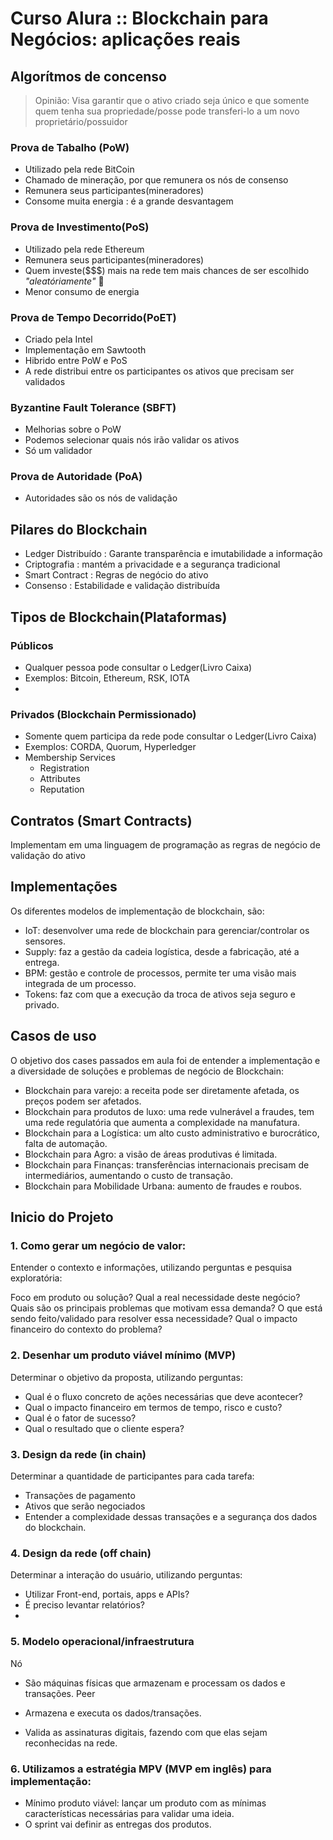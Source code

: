 # Curso Alura :: Blockchain para Negócios: aplicações reais

## Algorítmos de concenso

> Opinião: Visa garantir que o ativo criado seja único e que somente quem tenha sua propriedade/posse pode transferi-lo a um novo proprietário/possuidor

### Prova de Tabalho (PoW)

- Utilizado pela rede BitCoin
- Chamado de mineração, por que remunera os nós de consenso
- Remunera seus participantes(mineradores)
- Consome muita energia : é a grande desvantagem

### Prova de Investimento(PoS)

- Utilizado pela rede Ethereum
- Remunera seus participantes(mineradores)
- Quem investe($$$) mais na rede tem mais chances de ser escolhido *"aleatóriamente"* :thinking:
- Menor consumo de energia

### Prova de Tempo Decorrido(PoET)

- Criado pela Intel
- Implementação em Sawtooth
- Hibrido entre PoW e PoS
- A rede distribui entre os participantes os ativos que precisam ser validados

### Byzantine Fault Tolerance (SBFT)

- Melhorias sobre o PoW
- Podemos selecionar quais nós irão validar os ativos
- Só um validador

### Prova de Autoridade (PoA)

- Autoridades são os nós de validação

## Pilares do Blockchain

- Ledger Distribuído : Garante transparência e imutabilidade a informação
- Criptografia : mantém a privacidade e a segurança tradicional
- Smart Contract : Regras de negócio do ativo
- Consenso : Estabilidade e validação distribuída

## Tipos de Blockchain(Plataformas)

### Públicos

- Qualquer pessoa pode consultar o Ledger(Livro Caixa)
- Exemplos: Bitcoin, Ethereum, RSK, IOTA
- 

### Privados (Blockchain Permissionado)

- Somente quem participa da rede pode consultar o Ledger(Livro Caixa)
- Exemplos: CORDA, Quorum, Hyperledger
- Membership Services
  - Registration
  - Attributes
  - Reputation 

## Contratos (Smart Contracts)

Implementam em uma linguagem de programação as regras de negócio de validação do ativo

## Implementações 

Os diferentes modelos de implementação de blockchain, são:

- IoT: desenvolver uma rede de blockchain para gerenciar/controlar os sensores.
- Supply: faz a gestão da cadeia logística, desde a fabricação, até a entrega.
- BPM: gestão e controle de processos, permite ter uma visão mais integrada de um processo.
- Tokens: faz com que a execução da troca de ativos seja seguro e privado.

## Casos de uso

O objetivo dos cases passados em aula foi de entender a implementação e a diversidade de soluções e problemas de negócio de Blockchain:

- Blockchain para varejo: a receita pode ser diretamente afetada, os preços podem ser afetados.
- Blockchain para produtos de luxo: uma rede vulnerável a fraudes, tem uma rede regulatória que aumenta a complexidade na manufatura.
- Blockchain para a Logística: um alto custo administrativo e burocrático, falta de automação.
- Blockchain para Agro: a visão de áreas produtivas é limitada.
- Blockchain para Finanças: transferências internacionais precisam de intermediários, aumentando o custo de transação.
- Blockchain para Mobilidade Urbana: aumento de fraudes e roubos.

## Inicio do Projeto

### 1. Como gerar um negócio de valor:
Entender o contexto e informações, utilizando perguntas e pesquisa exploratória:

Foco em produto ou solução? Qual a real necessidade deste negócio? Quais são os principais problemas que motivam essa demanda? O que está sendo feito/validado para resolver essa necessidade? Qual o impacto financeiro do contexto do problema?

### 2. Desenhar um produto viável mínimo (MVP)
Determinar o objetivo da proposta, utilizando perguntas:

- Qual é o fluxo concreto de ações necessárias que deve acontecer?
- Qual o impacto financeiro em termos de tempo, risco e custo?
- Qual é o fator de sucesso?
- Qual o resultado que o cliente espera?

### 3. Design da rede (in chain)
Determinar a quantidade de participantes para cada tarefa:

- Transações de pagamento
- Ativos que serão negociados
- Entender a complexidade dessas transações e a segurança dos dados do blockchain.
### 4. Design da rede (off chain)
Determinar a interação do usuário, utilizando perguntas:

- Utilizar Front-end, portais, apps e APIs?
- É preciso levantar relatórios?
- 
### 5. Modelo operacional/infraestrutura
Nó

- São máquinas físicas que armazenam e processam os dados e transações.
Peer

- Armazena e executa os dados/transações.
- Valida as assinaturas digitais, fazendo com que elas sejam reconhecidas na rede.

### 6. Utilizamos a estratégia MPV (MVP em inglês) para implementação:

- Mínimo produto viável: lançar um produto com as mínimas características necessárias para validar uma ideia.
- O sprint vai definir as entregas dos produtos.